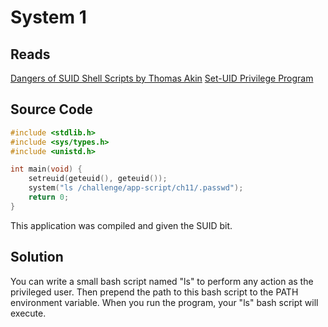 # System 1

## Reads
[Dangers of SUID Shell Scripts by Thomas Akin](https://repository.root-me.org/Administration/Unix/EN%20-%20Dangers%20of%20SUID%20Shell%20Scripts.pdf?_gl=1*1wkxtlx*_ga*MTAzODI2Njg3OC4xNjUyNzQ4ODAx*_ga_SRYSKX09J7*MTY1Mjc0ODgwMS4xLjEuMTY1Mjc0ODk3My4w)
[Set-UID Privilege Program](https://repository.root-me.org/Administration/Unix/EN%20-%20SUID%20Privileged%20Programs.pdf?_gl=1*13ib2d3*_ga*MTAzODI2Njg3OC4xNjUyNzQ4ODAx*_ga_SRYSKX09J7*MTY1Mjc0ODgwMS4xLjEuMTY1Mjc0OTg4OS4w)

## Source Code
```C
#include <stdlib.h>
#include <sys/types.h>
#include <unistd.h>

int main(void) {
	setreuid(geteuid(), geteuid());
	system("ls /challenge/app-script/ch11/.passwd");
	return 0;
}
```
This application was compiled and given the SUID bit.

## Solution
You can write a small bash script named "ls" to perform any action as the privileged user. Then prepend the path to this bash script to the PATH environment variable. When you run the program, your "ls" bash script will execute.
